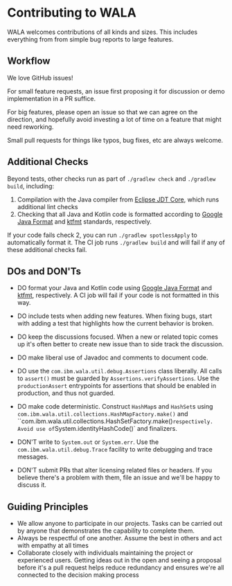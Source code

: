 Contributing to WALA
====================

WALA welcomes contributions of all kinds and sizes. This includes everything from from simple bug reports to large features.

Workflow
--------

We love GitHub issues!

For small feature requests, an issue first proposing it for discussion or demo implementation in a PR suffice.

For big features, please open an issue so that we can agree on the direction, and hopefully avoid investing a lot of time on a feature that might need reworking.

Small pull requests for things like typos, bug fixes, etc are always welcome.

Additional Checks
-----------------

Beyond tests, other checks run as part of `./gradlew check` and `./gradlew build`, including:

1. Compilation with the Java compiler from [Eclipse JDT Core](https://www.eclipse.org/jdt/core/),
which runs additional lint checks
2. Checking that all Java and Kotlin code is formatted according to [Google Java
   Format](https://github.com/google/google-java-format) and
   [ktfmt](https://facebook.github.io/ktfmt/) standards, respectively.

If your code fails check 2, you can run `./gradlew spotlessApply` to automatically format
it.  The CI job runs `./gradlew build` and will fail if any of these additional
checks fail.


DOs and DON'Ts
--------------

* DO format your Java and Kotlin code using [Google Java
  Format](https://github.com/google/google-java-format) and
  [ktfmt](https://facebook.github.io/ktfmt/), respectively.  A CI job will fail if your code is not
  formatted in this way.
* DO include tests when adding new features. When fixing bugs, start with adding a test that highlights how the current behavior is broken.
* DO keep the discussions focused. When a new or related topic comes up it's often better to create new issue than to side track the discussion.
* DO make liberal use of Javadoc and comments to document code.
* DO use the `com.ibm.wala.util.debug.Assertions` class liberally. All calls to `assert()` must be guarded by `Assertions.verifyAssertions`. Use the `productionAssert` entrypoints for assertions that should be enabled in production, and thus not guarded.
* DO make code deterministic.  Construct `HashMap`s and `HashSet`s using `com.ibm.wala.util.collections.HashMapFactory.make()` and ``com.ibm.wala.util.collections.HashSetFactory.make()` respectively.  Avoid use of `System.identityHashCode()` and finalizers.  

* DON'T write to `System.out` or `System.err`. Use the `com.ibm.wala.util.debug.Trace` facility to write debugging and trace messages.
* DON'T submit PRs that alter licensing related files or headers. If you believe there's a problem with them, file an issue and we'll be happy to discuss it.


Guiding Principles
------------------

* We allow anyone to participate in our projects. Tasks can be carried out by anyone that demonstrates the capability to complete them.
* Always be respectful of one another. Assume the best in others and act with empathy at all times
* Collaborate closely with individuals maintaining the project or experienced users. Getting ideas out in the open and seeing a proposal before it's a pull request helps reduce redundancy and ensures we're all connected to the decision making process

